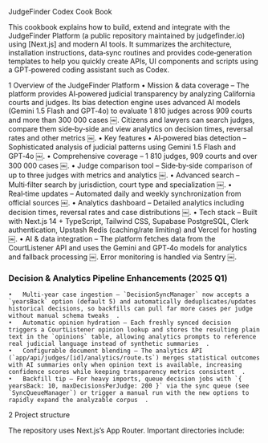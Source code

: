 JudgeFinder Codex Cook Book

This cookbook explains how to build, extend and integrate with the JudgeFinder Platform (a public repository maintained by judgefinder.io) using [Next.js] and modern AI tools.  It summarizes the architecture, installation instructions, data‑sync routines and provides code‑generation templates to help you quickly create APIs, UI components and scripts using a GPT‑powered coding assistant such as Codex.

1 Overview of the JudgeFinder Platform
	•	Mission & data coverage – The platform provides AI‑powered judicial transparency by analyzing California courts and judges.  Its bias detection engine uses advanced AI models (Gemini 1.5 Flash and GPT‑4o) to evaluate 1 810 judges across 909 courts and more than 300 000 cases ￼.  Citizens and lawyers can search judges, compare them side‑by‑side and view analytics on decision times, reversal rates and other metrics ￼.
	•	Key features
	•	AI‑powered bias detection – Sophisticated analysis of judicial patterns using Gemini 1.5 Flash and GPT‑4o ￼.
	•	Comprehensive coverage – 1 810 judges, 909 courts and over 300 000 cases ￼.
	•	Judge comparison tool – Side‑by‑side comparison of up to three judges with metrics and analytics ￼.
	•	Advanced search – Multi‑filter search by jurisdiction, court type and specialization ￼.
	•	Real‑time updates – Automated daily and weekly synchronization from official sources ￼.
	•	Analytics dashboard – Detailed analytics including decision times, reversal rates and case distributions ￼.
	•	Tech stack – Built with Next.js 14 + TypeScript, Tailwind CSS, Supabase PostgreSQL, Clerk authentication, Upstash Redis (caching/rate limiting) and Vercel for hosting ￼.
 	•	AI & data integration – The platform fetches data from the CourtListener API and uses the Gemini and GPT‑4o models for analytics and fallback processing ￼.  Error monitoring is handled via Sentry ￼.

### Decision & Analytics Pipeline Enhancements (2025 Q1)
	•	Multi-year case ingestion – `DecisionSyncManager` now accepts a `yearsBack` option (default 5) and automatically deduplicates/updates historical decisions, so backfills can pull far more cases per judge without manual schema tweaks ￼.
	•	Automatic opinion hydration – Each freshly synced decision triggers a CourtListener opinion lookup and stores the resulting plain text in the `opinions` table, allowing analytics prompts to reference real judicial language instead of synthetic summaries ￼.
	•	Configurable document blending – The analytics API (`app/api/judges/[id]/analytics/route.ts`) merges statistical outcomes with AI summaries only when opinion text is available, increasing confidence scores while keeping transparency metrics consistent ￼.
	•	Backfill tip – For heavy imports, queue decision jobs with `{ yearsBack: 10, maxDecisionsPerJudge: 200 }` via the sync queue (see `SyncQueueManager`) or trigger a manual run with the new options to rapidly expand the analyzable corpus ￼.

2 Project structure

The repository uses Next.js’s App Router.  Important directories include:
